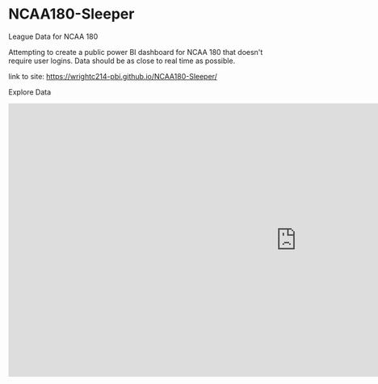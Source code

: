 # NCAA180-Sleeper
League Data for NCAA 180

Attempting to create a public power BI dashboard for NCAA 180 that doesn't require user logins.  Data should be as close to real time as possible.

link to site: https://wrightc214-pbi.github.io/NCAA180-Sleeper/

Explore Data

<iframe title="Sleeper NCAA Data" width="1140" height="541.25" src="https://app.powerbi.com/reportEmbed?reportId=a3d113c5-a95d-435a-b701-6e11ca9019b9&appId=e96dcebe-e0e1-4f81-9f0b-e85231c5713c&autoAuth=true&ctid=e44ec4c0-846a-4067-b0f6-5b34149cac28" frameborder="0" allowFullScreen="true"></iframe>

